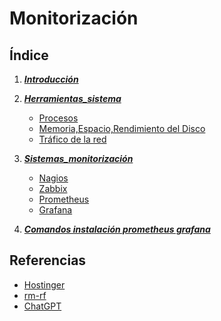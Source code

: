 # Monitorización

## Índice
1. ***[Introducción](introducción.md)***
2. ***[Herramientas_sistema](herramientas.md)***
    * [Procesos](procesos.md)
    * [Memoria,Espacio,Rendimiento del Disco](memoria.md)
    * [Tráfico de la red](trafico.md)
   
4. ***[Sistemas_monitorización](sistemas.md)***
    * [Nagios](nagios.md)
    * [Zabbix](zabixx.md)
    * [Prometheus](prometheus.md)
    * [Grafana](grafana.md)

5. ***[Comandos instalación prometheus grafana](Comandos_instalación_prometheus_grafana.pdf)***

## Referencias

* [Hostinger](https://www.hostinger.es/tutoriales/)
* [rm-rf](https://rm-rf.es/el-comando-free/)
* [ChatGPT](https://chat.openai.com)
